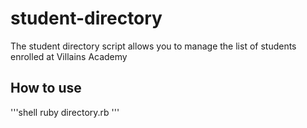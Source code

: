 # student-directory

The student directory script allows you to manage the list of students enrolled at Villains Academy

## How to use
'''shell
ruby directory.rb
'''

